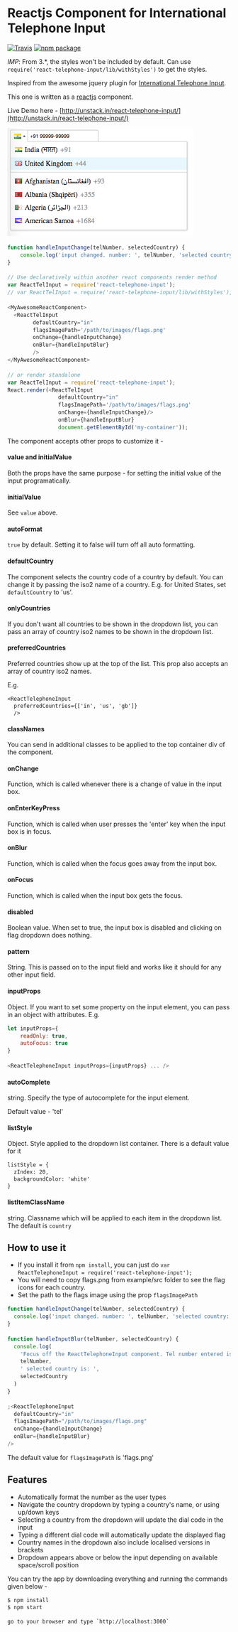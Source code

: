# Reactjs Component for International Telephone Input

[![Travis][build-badge]][build]
[![npm package][npm-badge]][npm]

_IMP_: From 3.\*, the styles won't be included by default. Can use `require('react-telephone-input/lib/withStyles')` to get the styles.

Inspired from the awesome jquery plugin for <a href="https://github.com/Bluefieldscom/intl-tel-input" target="_blank">International Telephone Input</a>.

This one is written as a [reactjs](http://facebook.github.io/react/) component.

Live Demo here - [http://unstack.in/react-telephone-input/](http://unstack.in/react-telephone-input/)

![How it looks](/images/react-telephone-number-screenshot.png?raw=true 'How it looks')

```js
function handleInputChange(telNumber, selectedCountry) {
    console.log('input changed. number: ', telNumber, 'selected country: ', selectedCountry);
}

// Use declaratively within another react components render method
var ReactTelInput = require('react-telephone-input');
// var ReactTelInput = require('react-telephone-input/lib/withStyles'), if you need the styles

<MyAwesomeReactComponent>
  <ReactTelInput
        defaultCountry="in"
        flagsImagePath='/path/to/images/flags.png'
        onChange={handleInputChange}
        onBlur={handleInputBlur}
        />
</MyAwesomeReactComponent>

// or render standalone
var ReactTelInput = require('react-telephone-input');
React.render(<ReactTelInput
                defaultCountry="in"
                flagsImagePath='/path/to/images/flags.png'
                onChange={handleInputChange}/>
                onBlur={handleInputBlur}
                document.getElementById('my-container'));
```

The component accepts other props to customize it -

#### value and initialValue

Both the props have the same purpose - for setting the initial value of the input programatically.

#### initialValue

See `value` above.

#### autoFormat

`true` by default. Setting it to false will turn off all auto formatting.

#### defaultCountry

The component selects the country code of a country by default. You can change it by passing the iso2 name of a country. E.g. for United States, set `defaultCountry` to 'us'.

#### onlyCountries

If you don't want all countries to be shown in the dropdown list, you can pass an array of country iso2 names to be shown in the dropdown list.

#### preferredCountries

Preferred countries show up at the top of the list. This prop also accepts an array of country iso2 names.

E.g.

```
<ReactTelephoneInput
  preferredCountries={['in', 'us', 'gb']}
  />
```

#### classNames

You can send in additional classes to be applied to the top container div of the component.

#### onChange

Function, which is called whenever there is a change of value in the input box.

#### onEnterKeyPress

Function, which is called when user presses the 'enter' key when the input box is in focus.

#### onBlur

Function, which is called when the focus goes away from the input box.

#### onFocus

Function, which is called when the input box gets the focus.

#### disabled

Boolean value. When set to true, the input box is disabled and clicking on flag dropdown does nothing.

#### pattern

String. This is passed on to the input field and works like it should for any other input field.

#### inputProps

Object. If you want to set some property on the input element, you can pass in an object with attributes. E.g.

```javascript
let inputProps={
    readOnly: true,
    autoFocus: true
}

<ReactTelephoneInput inputProps={inputProps} ... />
```

#### autoComplete

string. Specify the type of autocomplete for the input element.

Default value - 'tel'

#### listStyle

Object. Style applied to the dropdown list container. There is a default value for it

```
listStyle = {
  zIndex: 20,
  backgroundColor: 'white'
}
```

#### listItemClassName

string. Classname which will be applied to each item in the dropdown list. The default is `country`

## How to use it

* If you install it from `npm install`, you can just do `var ReactTelephoneInput = require('react-telephone-input');`
* You will need to copy flags.png from example/src folder to see the flag icons for each country.
* Set the path to the flags image using the prop `flagsImagePath`

```js
function handleInputChange(telNumber, selectedCountry) {
  console.log('input changed. number: ', telNumber, 'selected country: ', selectedCountry)
}

function handleInputBlur(telNumber, selectedCountry) {
  console.log(
    'Focus off the ReactTelephoneInput component. Tel number entered is: ',
    telNumber,
    ' selected country is: ',
    selectedCountry
  )
}

;<ReactTelephoneInput
  defaultCountry="in"
  flagsImagePath="/path/to/images/flags.png"
  onChange={handleInputChange}
  onBlur={handleInputBlur}
/>
```

The default value for `flagsImagePath` is 'flags.png'

## Features

* Automatically format the number as the user types
* Navigate the country dropdown by typing a country's name, or using up/down keys
* Selecting a country from the dropdown will update the dial code in the input
* Typing a different dial code will automatically update the displayed flag
* Country names in the dropdown also include localised versions in brackets
* Dropdown appears above or below the input depending on available space/scroll position

You can try the app by downloading everything and running the commands given below -

```
$ npm install
$ npm start

go to your browser and type `http://localhost:3000`
```

[build-badge]: https://img.shields.io/travis/mukeshsoni/react-telephone-input/master.png?style=flat-square
[build]: https://travis-ci.org/mukeshsoni/react-telephone-input
[npm-badge]: https://img.shields.io/npm/v/react-telephone-input.svg?style=flat-square
[npm]: https://www.npmjs.org/package/react-telephone-input
